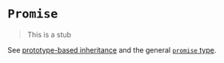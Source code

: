 # `Promise`

> This is a stub

See [prototype-based inheritance][concept-prototype-inheritance] and the general [`promise` type][type-promise].

[concept-prototype-inheritance]: ../../../languages/javascript/info/prototype_inheritance.md
[type-promise]: ../../../types/promise.md
